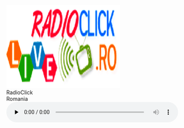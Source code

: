 
<html>
<head>
<title>Asculta RadioClick Romania</title>
<link href="radio.css" rel="stylesheet"> 
</head>
  <body>
<div class='player'>
   <img src='rcr.png'/>
   <div class='info'>
    <div class='name'>RadioClick</div>
    <div class='singer'>Romania</div>
  </div>
  <div class='btns'>
    <div class="iconfont play-pause icon-play"></div>
    <div class="iconfont next icon-next"></div>
  </div>
  <div class='progress'>
    
  </div>
</div>
<table class="center">
<audio id="stream" controls="" preload="none" autoplay="" style="width: 90%;">
<source src="http://live.radioclick.ro:8008/;" type="audio/mpeg">
</audio>
<script type="text/javascript">
var audio = document.getElementById('stream');
audio.volume = 0.5;
</script>
</table
  </div>
  
  <script src="radio.js"></script>
</body>
</html>
